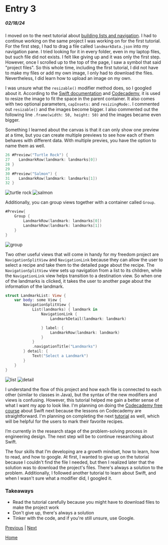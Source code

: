 # Entry 3
##### 02/18/24

I moved on to the next tutorial about [building lists and navigation](https://developer.apple.com/tutorials/swiftui/building-lists-and-navigation). I had to continue working on the same project I was working on for the first tutorial. For the first step, I had to drag a file called `landmarkData.json` into my navigation pane. I tried looking for it in every folder, even in my laptop files, but such file did not exists. I felt like giving up and it was only the first step. However, once I scrolled up to the top of the page, I saw a symbol that said "project files". So this whole time, including the first tutorial, I did not have to make my files or add my own image, I only had to download the files. Nevertheless, I did learn how to upload an image on my own.

I was unsure what the `resizable()` modifier method does, so I googled about it. According to the [Swift documentation](https://developer.apple.com/documentation/swiftui/image/resizable(capinsets:resizingmode:)) and [Codecademy](https://www.codecademy.com/resources/docs/swiftui/viewmodifier/resizable), it is used to resize the image to fit the space in the parent container. It also comes with two optional parameters, `capInsets:` and `resizingMode:`. I commented out `resizable()` and the images become bigger. I also commented out the following line `.frame(width: 50, height: 50)` and the images became even bigger.

Something I learned about the canvas is that it can only show one preview at a time, but you can create multiple previews to see how each of them behaves with different data. With multiple previes, you have the option to name them as well.

```swift
26 #Preview("Turtle Rock") {
27    LandmarkRow(landmark: landmarks[0])
28 }
29
30 #Preview("Salmon") {
31    LandmarkRow(landmark: landmarks[1])
32 }
```

![turtle rock](../tool/img/turtle-rock.png)
![salmon](../tool/img/salmon.png)

Additionally, you can group views together with a container called `Group`.

```swift
#Preview{
    Group {
        LandmarkRow(landmark: landmarks[0])
        LandmarkRow(landmark: landmarks[1])
    }
}
```
![group](../tool/img/group.png)

Two other useful views that will come in handy for my freedom project are `NavigationSplitView` and `NavigationLink` because they can allow the user to select a recipe and take them to the detailed page about the recipe. The `NavigationSplitView` view sets up navigation from a list to its children, while the `NavigationLink` view helps transition to a destination view. So when one of the landmarks is clicked, it takes the user to another page about the information of the landmark.

```swift
struct LandmarkList: View {
    var body: some View {
        NavigationSplitView {
            List(landmarks) { landmark in
                NavigationLink {
                    LandmarkDetail(landmark: landmark)

                } label: {
                    LandmarkRow(landmark: landmark)
                }
            }
            .navigationTitle("Landmarks")
        } detail: {
            Text("Select a Landmark")
        }
    }
}
```
![list](../tool/img/list.png)
![detail](../tool/img/detail.png)


I understand the flow of this project and how each file is connected to each other (similar to classes in Java), but the syntax of the new modifiers and views is confusing. However, this tutorial helped me gain a better sense of what I want my app to look like. I'm planning on doing the [Codecademy free course](https://www.codecademy.com/enrolled/courses/learn-swift) about Swift next because the lessons on Codecademy are straightforward. I'm planning on completing the next [tutorial](https://developer.apple.com/tutorials/swiftui/handling-user-input) as well, which will be helpful for the users to mark their favorite recipes.

I’m currently in the research stage of the problem-solving process in engineering design. The next step will be to continue researching about Swift.

The four skills that I’m developing are a growth mindset, how to learn, how to read, and how to google. At first, I wanted to give up on the tutorial because I couldn't find the file I needed, but then I realized later that the solution was to download the project's files. There's always a solution to the problem. Additionally, I followed another tutorial to learn about Swift, and when I wasn't sure what a modifier did, I googled it.


### Takeaways
* Read the tutorial carefully because you might have to download files to make the project work
* Don't give up, there's always a solution
* Tinker with the code, and if you're still unsure, use Google.

[Previous](entry02.md) | [Next](entry04.md)

[Home](../README.md)